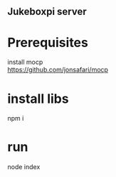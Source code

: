## Jukeboxpi server
# Prerequisites
install mocp  
https://github.com/jonsafari/mocp

# install libs
npm i
# run
node index